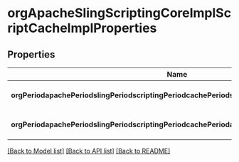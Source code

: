 # orgApacheSlingScriptingCoreImplScriptCacheImplProperties

## Properties
Name | Type | Description | Notes
------------ | ------------- | ------------- | -------------
**orgPeriodapachePeriodslingPeriodscriptingPeriodcachePeriodsize** | [**ConfigNodePropertyInteger**](ConfigNodePropertyInteger.md) |  | [optional] [default to null]
**orgPeriodapachePeriodslingPeriodscriptingPeriodcachePeriodadditionalUnderscoreextensions** | [**ConfigNodePropertyArray**](ConfigNodePropertyArray.md) |  | [optional] [default to null]

[[Back to Model list]](../README.md#documentation-for-models) [[Back to API list]](../README.md#documentation-for-api-endpoints) [[Back to README]](../README.md)


